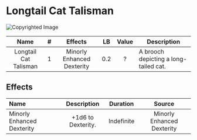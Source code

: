 # Longtail Cat Talisman

![Copyrighted Image](LongtailCatTalisman.png)

|         Name         | # |          Effects          | LB | Value | Description                           |
| :-------------------: | :-: | :------------------------: | :-: | :---: | ------------------------------------- |
| Longtail Cat Talisman | 1 | Minorly Enhanced Dexterity | 0.2 |   ?   | A brooch depicting a long-tailed cat. |

## Effects

| Name                       |        Description        |  Duration  |           Source           |
| :------------------------- | :----------------: | :--------: | :------------------------: |
| Minorly Enhanced Dexterity | +1d6 to Dexterity. | Indefinite | Minorly Enhanced Dexterity |
